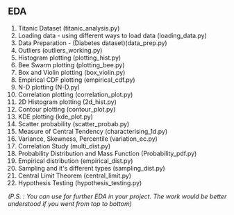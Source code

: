 ## EDA
1. Titanic Dataset (titanic_analysis.py)
2. Loading data - using different ways to load data (loading_data.py)
3. Data Preparation - (Diabetes dataset)(data_prep.py)
4. Outliers (outliers_working.py)
5. Histogram plotting (plotting_hist.py)
6. Bee Swarm plotting (plotting_bee.py)
7. Box and Violin plotting (box_violin.py)
8. Empirical CDF plotting (empirical_cdf.py)
9. N-D plotting (N-D.py)
10. Correlation plotting (correlation_plot.py)
11. 2D Histogram plotting (2d_hist.py)
12. Contour plotting (contour_plot.py)
13. KDE plotting (kde_plot.py)
14. Scatter probability (scatter_probab.py)
15. Measure of Central Tendency (characterising_1d.py)
16. Variance, Skewness, Percentile (variation_ec.py)
17. Correlation Study (multi_dist.py)
18. Probability Distribution and Mass Function (Probability_pdf.py)
19. Empirical distribution (empirical_dist.py)
20. Sampling and it's different types (sampling_dist.py)
21. Central Limit Theorem (central_limit.py)
22. Hypothesis Testing (hypothesis_testing.py)

*(P.S. : You can use for further EDA in your project. The work would be better
  understood if you went from top to bottom)*
